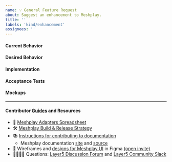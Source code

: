 ```yaml
---
name: 💡 General Feature Request
about: Suggest an enhancement to Meshplay.
title: ''
labels: 'kind/enhancement'
assignees: ''
---
```

#### Current Behavior
<!-- A brief description of what the problem is. (e.g. I need to be able to...) -->

#### Desired Behavior
<!-- A brief description of the enhancement. -->

#### Implementation
<!-- [Optional] Specifics on the approach to fulfilling the feature request. -->

#### Acceptance Tests
<!-- [Optional] Stipulations of functional behavior or non-functional items that must be in-place in order for the issue to be closed. -->

#### Mockups
<!-- [Optional] Any visual diagrams of the desired user interface. -->

---
#### Contributor [Guides](https://docs.meshplay.io/project/contributing) and Resources
- 📝 [Meshplay Adapters Spreadsheet](https://docs.google.com/spreadsheets/d/1rGGpSXC68iDJzNRU-qZIRQsZUwkt1qLFg7JCs4pfvbU/edit?usp=sharing)
- 🛠 [Meshplay Build & Release Strategy](https://docs.meshplay.io/project/build-and-release)
- 📚 [Instructions for contributing to documentation](https://github.com/khulnasoft/meshplay/blob/master/CONTRIBUTING.md#documentation-contribution-flow)
   - Meshplay documentation [site](https://docs.meshplay.io/) and [source](https://github.com/khulnasoft/meshplay/tree/master/docs)
- 🎨 Wireframes and [designs for Meshplay UI](https://www.figma.com/file/SMP3zxOjZztdOLtgN4dS2W/Meshplay-UI) in Figma [(open invite)](https://www.figma.com/team_invite/redeem/qJy1c95qirjgWQODApilR9)
- 🙋🏾🙋🏼 Questions: [Layer5 Discussion Forum](https://discuss.layer5.io) and [Layer5 Community Slack](http://slack.layer5.io)